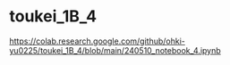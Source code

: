 # toukei_1B_4

https://colab.research.google.com/github/ohki-yu0225/toukei_1B_4/blob/main/240510_notebook_4.ipynb

